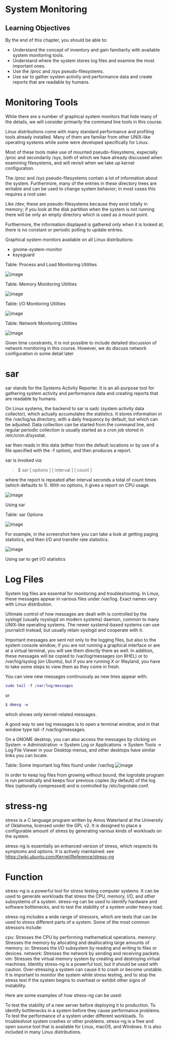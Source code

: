 # System Monitoring
## Learning Objectives
By the end of this chapter, you should be able to:
- Understand the concept of inventory and gain familiarity with available system monitoring tools.
- Understand where the system stores log files and examine the most important ones.
- Use the /proc and /sys pseudo-filesystems.
- Use sar to gather system activity and performance data and create reports that are readable by humans.


# Monitoring Tools
While there are a number of graphical system monitors that hide many of the details, we will consider primarily the command line tools in this course.

Linux distributions come with many standard performance and profiling tools already installed. Many of them are familiar from other UNIX-like operating systems while some were developed specifically for Linux.

Most of these tools make use of mounted pseudo-filesystems, especially /proc and secondarily /sys, both of which we have already discussed when examining filesystems, and will revisit when we take up kernel configuration.

The /proc and /sys pseudo-filesystems contain a lot of information about the system. Furthermore, many of the entries in these directory trees are writable and can be used to change system behavior; in most cases this requires a root user.

Like /dev, these are pseudo-filesystems because they exist totally in memory; if you look at the disk partition when the system is not running there will be only an empty directory which is used as a mount point.

Furthermore, the information displayed is gathered only when it is looked at; there is no constant or periodic polling to update entries.

Graphical system monitors available on all Linux distributions:
- gnome-system-monitor
- ksysguard

Table: Process and Load Monitoring Utilities

![image](https://github.com/Yezato/DATACOMM/assets/95903200/eeb42dcd-b949-45b0-bda9-8577e0eb1c01)

Table: Memory Monitoring Utilities

![image](https://github.com/Yezato/DATACOMM/assets/95903200/c6f5dc74-0016-410a-92f0-80e9315fc82c)

Table: I/O Monitoring Utilities

![image](https://github.com/Yezato/DATACOMM/assets/95903200/0392ba06-e7cc-4034-bee1-ad642588ed7e)

Table: Network Monitoring Utilities

![image](https://github.com/Yezato/DATACOMM/assets/95903200/730bce14-3e6a-470f-9228-8f73fd62a370)

Given time constraints, it is not possible to include detailed discussion of network monitoring in this course. However, we do discuss network configuration in some detail later

# sar
sar stands for the Systems Activity Reporter. It is an all-purpose tool for gathering system activity and performance data and creating reports that are readable by humans.

On Linux systems, the backend to sar is sadc (system activity data collector), which actually accumulates the statistics. It stores information in the /var/log/sa directory, with a daily frequency by default, but which can be adjusted. Data collection can be started from the command line, and regular periodic collection is usually started as a cron job stored in /etc/cron.d/sysstat.

sar then reads in this data (either from the default locations or by use of a file specified with the -f option), and then produces a report.

sar is invoked via:

> $ sar [ options ] [ interval ] [ count ]

where the report is repeated after interval seconds a total of count times (which defaults to 1). With no options, it gives a report on CPU usage.

![image](https://github.com/Yezato/DATACOMM/assets/95903200/a5d0ac42-ee7b-424a-9367-a20c4bc43454)

Using sar

Table: sar Options

![image](https://github.com/Yezato/DATACOMM/assets/95903200/a3b14d59-74c6-45b0-8055-fa9006f9e5ed)

For example, in the screenshot here you can take a look at getting paging statistics, and then I/O and transfer rate statistics.

![image](https://github.com/Yezato/DATACOMM/assets/95903200/573f0693-a818-451d-98a3-af3711bfaf51)

Using sar to get I/O statistics

# Log Files
System log files are essential for monitoring and troubleshooting. In Linux, these messages appear in various files under /var/log. Exact names vary with Linux distribution.

Ultimate control of how messages are dealt with is controlled by the syslogd (usually rsyslogd on modern systems) daemon, common to many UNIX-like operating systems. The newer systemd-based systems can use journalctl instead, but usually retain syslogd and cooperate with it.

​Important messages are sent not only to the logging files, but also to the system console window; if you are not running a graphical interface or are at a virtual terminal, you will see them directly there as well. In addition, these messages will be copied to /var/log/messages (on RHEL) or to /var/log/syslog (on Ubuntu), but if you are running X or Wayland, you have to take some steps to view them as they come in fresh.

You can view new messages continuously as new lines appear with:
```lua
sudo tail -f /var/log/messages
```
or
```lua
$ dmesg -w
```
which shows only kernel-related messages.

A good way to see log messages is to open a terminal window, and in that window type tail -f /var/log/messages.

On a GNOME desktop, you can also access the messages by clicking on System -> Administration -> System Log or Applications -> System Tools -> Log File Viewer in your Desktop menus, and other desktops have similar links you can locate.

Table: Some important log files found under /var/log
![image](https://github.com/Yezato/DATACOMM/assets/95903200/40f8fac3-e25a-4c25-af27-3cf63404a582)

In order to keep log files from growing without bound, the logrotate program is run periodically and keeps four previous copies (by default) of the log files (optionally compressed) and is controlled by /etc/logrotate.conf.

# stress-ng
stress is a C language program written by Amos Waterland at the University of Oklahoma, licensed under the GPL v2. It is designed to place a configurable amount of stress by generating various kinds of workloads on the system.

stress-ng is essentially an enhanced version of stress, which respects its symptoms and options. It is actively maintained: see https://wiki.ubuntu.com/Kernel/Reference/stress-ng

# Function
stress-ng is a powerful tool for stress testing computer systems. It can be used to generate workloads that stress the CPU, memory, I/O, and other subsystems of a system. stress-ng can be used to identify hardware and software bottlenecks, and to test the stability of a system under heavy load.

stress-ng includes a wide range of stressors, which are tests that can be used to stress different parts of a system. Some of the most common stressors include:

cpu: Stresses the CPU by performing mathematical operations.
memory: Stresses the memory by allocating and deallocating large amounts of memory.
io: Stresses the I/O subsystem by reading and writing to files or devices.
network: Stresses the network by sending and receiving packets.
vm: Stresses the virtual memory system by creating and destroying virtual machines.
Identity
stress-ng is a powerful tool, but it should be used with caution. Over-stressing a system can cause it to crash or become unstable. It is important to monitor the system while stress testing, and to stop the stress test if the system begins to overheat or exhibit other signs of instability.

Here are some examples of how stress-ng can be used:

To test the stability of a new server before deploying it to production.
To identify bottlenecks in a system before they cause performance problems.
To test the performance of a system under different workloads.
To troubleshoot system crashes or other problems.
stress-ng is a free and open source tool that is available for Linux, macOS, and Windows. It is also included in many Linux distributions.


